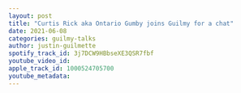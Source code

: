 ```yaml
---
layout: post
title: "Curtis Rick aka Ontario Gumby joins Guilmy for a chat"
date: 2021-06-08
categories: guilmy-talks
author: justin-guilmette
spotify_track_id: 3j7DCW9HBbseXE3QSR7fbf
youtube_video_id: 
apple_track_id: 1000524705700
youtube_metadata: 
---
```

